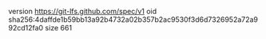 version https://git-lfs.github.com/spec/v1
oid sha256:4daffde1b59bb13a92b4732a02b357b2ac9530f3d6d7326952a72a992cd12fa0
size 661

